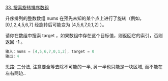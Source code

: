 [33. 搜索旋转排序数组](https://leetcode-cn.com/problems/search-in-rotated-sorted-array/solution/er-fen-fa-by-wangyk-g0rx/)

升序排列的整数数组 nums 在预先未知的某个点上进行了旋转（例如， [0,1,2,4,5,6,7] 经旋转后可能变为 [4,5,6,7,0,1,2] ）。

请你在数组中搜索 target ，如果数组中存在这个目标值，则返回它的索引，否则返回 -1 。

```java
输入：nums = [4,5,6,7,0,1,2], target = 0
输出：4
```

思路:
二分法, 注意要全等去除不可能的一半, 另一半也只能是一块区域, 而不能在左右两边..









